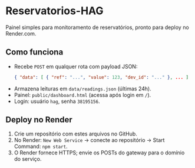 # Reservatorios-HAG

Painel simples para monitoramento de reservatórios, pronto para deploy no Render.com.

## Como funciona

- Recebe `POST` em qualquer rota com payload JSON:
  ```json
  { "data": [ { "ref": "...", "value": 123, "dev_id": "..." }, ... ] }
  ```
- Armazena leituras em `data/readings.json` (últimas 24h).
- Painel: `public/dashboard.html` (acessa após login em `/`).
- Login: usuário `hag`, senha `38195156`.

## Deploy no Render

1. Crie um repositório com estes arquivos no GitHub.
2. No Render: `New Web Service` → conecte ao repositório → Start Command: `npm start`.
3. O Render fornece HTTPS; envie os POSTs do gateway para o domínio do serviço.

